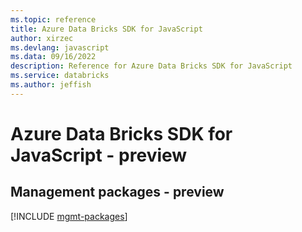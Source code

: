 ```yaml
---
ms.topic: reference
title: Azure Data Bricks SDK for JavaScript
author: xirzec
ms.devlang: javascript
ms.data: 09/16/2022
description: Reference for Azure Data Bricks SDK for JavaScript
ms.service: databricks
ms.author: jeffish
---
```

# Azure Data Bricks SDK for JavaScript - preview

## Management packages - preview
[!INCLUDE [mgmt-packages](data-bricks-mgmt-index.md)]